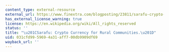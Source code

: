 ```yaml
---
content_type: external-resource
external_url: https://www.finextra.com/blogposting/23811/sarafu-crypto-currency-for-rural-communities#:~:text=The%20Sarafu%20currency%20is%20100,interchange%20with%20each%20other%20too.
has_external_license_warning: true
license: https://en.wikipedia.org/wiki/All_rights_reserved
status: ''
title: "\u201CSarafu: Crypto Currency for Rural Communities.\u201D"
uid: 031cfd99-5969-4a31-aff7-00db9909df69
wayback_url: ''
---
```

